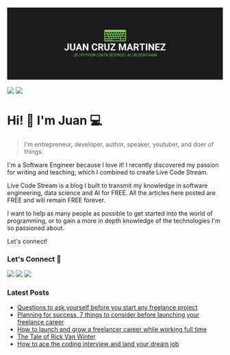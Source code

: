 !["Juan Cruz Martinez: Founder & Author of Live Code Stream"](https://raw.githubusercontent.com/bajcmartinez/bajcmartinez/master/images/banner.jpg)

[![](https://komarev.com/ghpvc/?username=bajcmartinez&color=blue&label=Profile%20Views)](https://github.com/bajcmartinez)
[![](https://img.shields.io/github/followers/bajcmartinez?label=GitHub%20Followers)](https://github.com/bajcmartinez)

# Hi! 👋 I'm Juan 💻

> I'm entrepreneur, developer, author, speaker, youtuber, and doer of things.

I'm a Software Engineer because I love it! I recently discovered my passion for writing and teaching, which I combined to create Live Code Stream.

Live Code Stream is a blog I built to transmit my knowledge in software engineering, data science and AI for FREE. All the articles here posted are FREE and will remain FREE forever.

I want to help as many people as possible to get started into the world of programming, or to gain a more in depth knowledge of the technologies I'm so passioned about.

Let's connect!

### Let's Connect 🔗

[![](https://img.shields.io/badge/linkedin-%230077B5.svg?&style=for-the-badge&logo=linkedin&logoColor=white0e76a8)](https://www.linkedin.com/in/bajcmartinez/)
[![](https://img.shields.io/badge/twitter-%230077B5.svg?&style=for-the-badge&logo=twitter&logoColor=white&color=00acee)](https://twitter.com/bajcmartinez)
[![](https://img.shields.io/badge/linktree-%230077B5.svg?&style=for-the-badge&logo=newsletter&logoColor=white&color=8a3ab9)](https://linktr.ee/bajcmartinez)

### Latest Posts
<!-- BLOG-POST-LIST:START -->
- [Questions to ask yourself before you start any freelance project](https://livecodestream.dev/post/questions-to-ask-yourself-before-you-start-any-freelance-project/)
- [Planning for success, 7 things to consider before launching your freelance career](https://livecodestream.dev/post/planning-successful-freelance-career/)
- [How to launch and grow a freelancer career while working full time](https://livecodestream.dev/post/how-to-launch-and-grow-a-freelancer-career-while-working-full-time/)
- [The Tale of Rick Van Winter](https://livecodestream.dev/post/the-tale-of-rick-van-winter/)
- [How to ace the coding interview and land your dream job](https://livecodestream.dev/post/technical-interview/)
<!-- BLOG-POST-LIST:END -->
